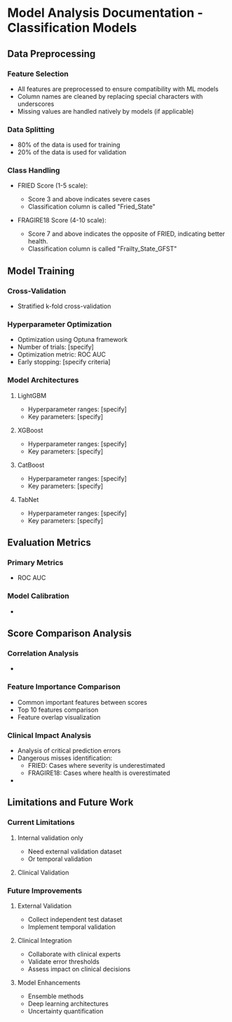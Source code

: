# Model Analysis Documentation - Classification Models

## Data Preprocessing

### Feature Selection
- All features are preprocessed to ensure compatibility with ML models
- Column names are cleaned by replacing special characters with underscores
- Missing values are handled natively by models (if applicable)

### Data Splitting
- 80% of the data is used for training
- 20% of the data is used for validation


### Class Handling
- FRIED Score (1-5 scale):
  - Score 3 and above indicates severe cases
  - Classification column is called "Fried_State"

- FRAGIRE18 Score (4-10 scale):
  - Score 7 and above indicates the opposite of FRIED, indicating better health.
  - Classification column is called "Frailty_State_GFST"



## Model Training

### Cross-Validation
- Stratified k-fold cross-validation

### Hyperparameter Optimization
- Optimization using Optuna framework
- Number of trials: [specify]
- Optimization metric: ROC AUC
- Early stopping: [specify criteria]

### Model Architectures
1. LightGBM
   - Hyperparameter ranges: [specify]
   - Key parameters: [specify]

2. XGBoost
   - Hyperparameter ranges: [specify]
   - Key parameters: [specify]

3. CatBoost
   - Hyperparameter ranges: [specify]
   - Key parameters: [specify]

4. TabNet
   - Hyperparameter ranges: [specify]
   - Key parameters: [specify]

## Evaluation Metrics

### Primary Metrics
- ROC AUC

### Model Calibration
- 

## Score Comparison Analysis

### Correlation Analysis
-

### Feature Importance Comparison
- Common important features between scores
- Top 10 features comparison
- Feature overlap visualization

### Clinical Impact Analysis
- Analysis of critical prediction errors
- Dangerous misses identification:
  - FRIED: Cases where severity is underestimated
  - FRAGIRE18: Cases where health is overestimated
- 

## Limitations and Future Work

### Current Limitations
1. Internal validation only
   - Need external validation dataset
   - Or temporal validation

2. Clinical Validation


### Future Improvements
1. External Validation
   - Collect independent test dataset
   - Implement temporal validation

2. Clinical Integration
   - Collaborate with clinical experts
   - Validate error thresholds
   - Assess impact on clinical decisions

3. Model Enhancements
   - Ensemble methods
   - Deep learning architectures
   - Uncertainty quantification
